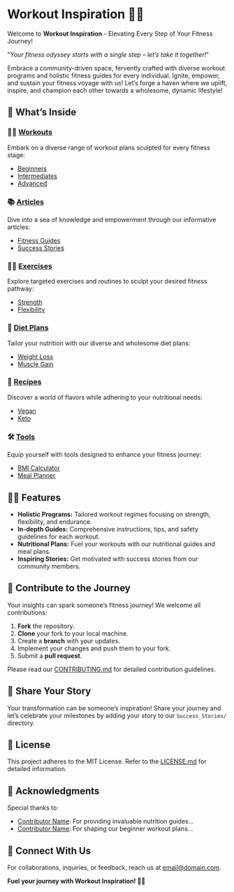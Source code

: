 # Workout Inspiration 💪🚀

Welcome to **Workout Inspiration** - Elevating Every Step of Your Fitness Journey!

"_Your fitness odyssey starts with a single step – let’s take it together!_"

Embrace a community-driven space, fervently crafted with diverse workout programs and holistic fitness guides for every individual. Ignite, empower, and sustain your fitness voyage with us! Let’s forge a haven where we uplift, inspire, and champion each other towards a wholesome, dynamic lifestyle!

## 🌟 What’s Inside 

### 🏋️‍♂️ [Workouts](/Workouts)
Embark on a diverse range of workout plans sculpted for every fitness stage:
- [Beginners](/Workouts/Beginners)
- [Intermediates](/Workouts/Intermediates)
- [Advanced](/Workouts/Advanced)

### 📚 [Articles](/Articles)
Dive into a sea of knowledge and empowerment through our informative articles:
- [Fitness Guides](/Articles/FitnessGuides)
- [Success Stories](/Articles/SuccessStories)

### 🤸‍♂️ [Exercises](/Exercises)
Explore targeted exercises and routines to sculpt your desired fitness pathway:
- [Strength](/Exercises/Strength)
- [Flexibility](/Exercises/Flexibility)

### 🍏 [Diet Plans](/DietPlans)
Tailor your nutrition with our diverse and wholesome diet plans:
- [Weight Loss](/DietPlans/WeightLoss)
- [Muscle Gain](/DietPlans/MuscleGain)

### 🍲 [Recipes](/Recipes)
Discover a world of flavors while adhering to your nutritional needs:
- [Vegan](/Recipes/Vegan)
- [Keto](/Recipes/Keto)

### 🛠️ [Tools](/Tools)
Equip yourself with tools designed to enhance your fitness journey:
- [BMI Calculator](/Tools/BMICalculator)
- [Meal Planner](/Tools/MealPlanner)


## 🚴‍♀️ Features

- **Holistic Programs:** Tailored workout regimes focusing on strength, flexibility, and endurance.
- **In-depth Guides:** Comprehensive instructions, tips, and safety guidelines for each workout.
- **Nutritional Plans:** Fuel your workouts with our nutritional guides and meal plans.
- **Inspiring Stories:** Get motivated with success stories from our community members.
  
## 🙌 Contribute to the Journey

Your insights can spark someone’s fitness journey! We welcome all contributions:

1. **Fork** the repository.
2. **Clone** your fork to your local machine.
3. Create a **branch** with your updates.
4. Implement your changes and push them to your fork.
5. Submit a **pull request**.

Please read our [CONTRIBUTING.md](/path-to-your-CONTRIBUTING-file) for detailed contribution guidelines.

## 💖 Share Your Story

Your transformation can be someone’s inspiration! Share your journey and let’s celebrate your milestones by adding your story to our `Success_Stories/` directory.

## 📄 License

This project adheres to the MIT License. Refer to the [LICENSE.md](/path-to-your-LICENSE-file) for detailed information.

## 👏 Acknowledgments 

Special thanks to:

- [Contributor Name](Profile_or_Website_Link): For providing invaluable nutrition guides...
- [Contributor Name](Profile_or_Website_Link): For shaping our beginner workout plans...

## 💌 Connect With Us

For collaborations, inquiries, or feedback, reach us at [email@domain.com](mailto:email@domain.com).

**Fuel your journey with Workout Inspiration! 💫💪**
